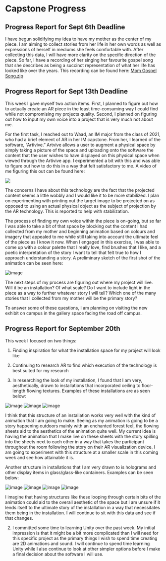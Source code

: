 # Capstone Progress

## Progress Report for Sept 6th Deadline
I have begun solidifying my idea to have my mother as the center of my piece. I am aiming to collect stories from her life in her own words as well as expressions of herself in mediums she feels comfortable with. After collecting this data, I will have more clarity on the specific direction of the piece. So far, I have a recording of her singing her favourite gospel song that she describes as being a succinct representation of what her life has looked like over the years. This recording can be found here: [Mom Gospel Song.zip](https://github.com/Alphaam/Capstone/files/9485522/Mom.Gospel.Song.zip)



## Progress Report for Sept 13th Deadline
This week I gave myself two action items. First, I planned to figure out how to actually create an AR piece in the least time-consuming way I could find while not compromising my projects quality. Second, I planned on figuring out how to input my own voice into a project that is very much not about me. 

For the first task, I reached out to Waad, an IM major from the class of 2021, who had a brief element of AR in her IM capstone. From her, I learned of the software, “Artivive.” Artvive allows a user to augment a physical space by simply taking a picture of the space and uploading onto the software the content that the user wishes to have displayed on this physical space when viewed through the Artivive app. I experimented a bit with this and was able to figure out how to do this in a way that felt satisfactory to me. A video of me figuring this out can be found here:

![](TestingARTake1.gif)

The concerns I have about this technology are the fact that the projected content seems a little wobbly and I would like it to be more stabilized. I plan on experimenting with printing out the target image to be projected on as opposed to using an actual physical object as the subject of projection by the AR technology. This is reported to help with stabilization.

The process of finding my own voice within the piece is on-going, but so far I was able to take a bit of that space by blocking out the content I had collected from my mother and beginning animation based on colours and imagery that appealed to me while still taking into account the ultimate feel of the piece as I know it now. When I engaged in this exercise, I was able to come up with a colour palette that I really love, find brushes that I like, and a poetic interpretation of the story I want to tell that felt true to how I approach understanding a story. A preliminary sketch of the first shot of the animation can be seen here:

![image](Draft1ofFirstAnimationFrame.jpeg)

The next steps of my process are figuring out where my project will live. Will it be an installation? Of what scale? Do I want to include light in the piece as a way to further whatever story I will tell? Which one of the many stories that I collected from my mother will be the primary story? 

To answer some of these questions, I am planning on visiting the new exhibit on campus in the gallery space facing the road off campus.

## Progress Report for September 20th

This week I focused on two things:
1.	Finding inspiration for what the installation space for my project will look like
2.	Continuing to research AR to find which execution of the technology is best suited for my research

1. In researching the look of my installation, I found that I am very, aesthetically, drawn to installations that incorporated ceiling to floor-length flowing textures. Examples of these installations are as seen below:

 ![image](Sheetsinstallation.jpeg)
 ![image](Sheets2.jpg)
 ![image](sheets5.jpeg)
 


I think that this structure of an installation works very well with the kind of animation that I am going to make. Seeing as my animation is going to be a story happening outdoors mainly with an enchanted forest feel, the flowing sheets aid to the aesthetics of the animation quite well. My current idea is having the animation that I make live on these sheets with the story spilling into the sheets next to each other in a way that takes the participant throughout the room following the story on their AR visualization device. I am going to experiment with this structure at a smaller scale in this coming week and see how attainable it is.

Another structure in installations that I am very drawn to is holograms and other display items in glass/glass-like containers. Examples can be seen below:
  
 
 ![image]()
 ![image]()
 ![image]()
 ![image]()
 

I imagine that having structures like these looping through certain bits of the animation could aid to the overall aesthetic of the space but I am unsure if it lends itself to the ultimate story of the installation in a way that necessitates them being in the installation. I will continue to sit with this data and see if that changes.

2. I committed some time to learning Unity over the past week. My initial impression is that it might be a bit more complicated than I will need for this specific project as the primary things I wish to spend time creating are 2D animations and sound. I will continue to spend time learning Unity while I also continue to look at other simpler options before I make a final decision about the software I will use.



